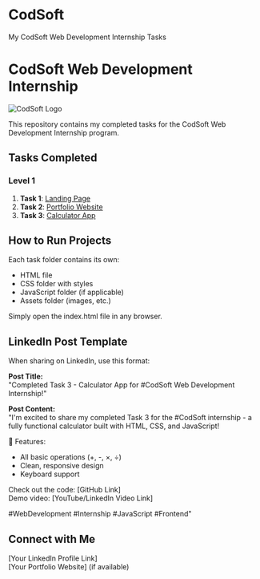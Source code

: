 # CodSoft
My CodSoft Web Development Internship Tasks
# CodSoft Web Development Internship

![CodSoft Logo](https://assets.zyrosite.com/cdn-cgi/image/format=auto,w=608,fit=crop,q=95/Aq20eV79zLfpXV6b/logo-png-mnl7npnlXjHPl9KV.png) <!-- Add if available -->

This repository contains my completed tasks for the CodSoft Web Development Internship program.

## Tasks Completed

### Level 1
1. **Task 1**: [Landing Page](/Level1/Task1)
2. **Task 2**: [Portfolio Website](/Level1/Task2)
3. **Task 3**: [Calculator App](/Level1/Task3)

## How to Run Projects
Each task folder contains its own:
- HTML file
- CSS folder with styles
- JavaScript folder (if applicable)
- Assets folder (images, etc.)

Simply open the index.html file in any browser.

## LinkedIn Post Template

When sharing on LinkedIn, use this format:

**Post Title:**  
"Completed Task 3 - Calculator App for #CodSoft Web Development Internship!"

**Post Content:**  
"I'm excited to share my completed Task 3 for the #CodSoft internship - a fully functional calculator built with HTML, CSS, and JavaScript!  

🔹 Features:  
- All basic operations (+, -, ×, ÷)  
- Clean, responsive design  
- Keyboard support  

Check out the code: [GitHub Link]  
Demo video: [YouTube/LinkedIn Video Link]  

#WebDevelopment #Internship #JavaScript #Frontend"

## Connect with Me
[Your LinkedIn Profile Link]  
[Your Portfolio Website] (if available)
